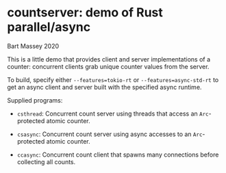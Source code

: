 # countserver: demo of Rust parallel/async
Bart Massey 2020

This is a little demo that provides client and server
implementations of a counter: concurrent clients grab unique
counter values from the server.

To build, specify either `--features=tokio-rt` or
`--features=async-std-rt` to get an async client and server
built with the specified async runtime.

Supplied programs:

* `csthread`: Concurrent count server using threads that
  access an `Arc`-protected atomic counter.

* `csasync`: Concurrent count server using async accesses to
  an `Arc`-protected atomic counter.

* `ccasync`: Concurrent count client that spawns many connections
  before collecting all counts.
